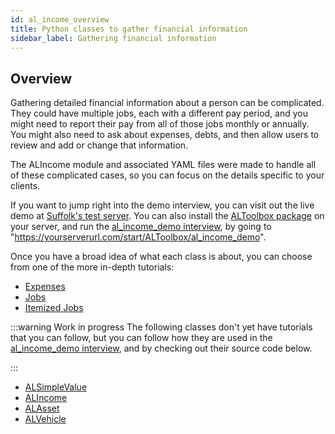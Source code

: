 ```yaml
---
id: al_income_overview
title: Python classes to gather financial information
sidebar_label: Gathering financial information
---
```


## Overview

Gathering detailed financial information about a person can be complicated. They could have
multiple jobs, each with a different pay period, and you might need to report their pay
from all of those jobs monthly or annually. You might also need to ask about expenses,
debts, and then allow users to review and add or change that information.

The ALIncome module and associated YAML files were made to handle all of these complicated
cases, so you can focus on the details specific to your clients.

If you want to jump right into the demo interview, you can visit out the live demo at [Suffolk's test server](https://apps-test.suffolklitlab.org/start/ALToolbox/al_income_demo).
You can also install the [ALToolbox package](https://github.com/SuffolkLITLab/docassemble-ALToolbox)
on your server, and run the [al_income_demo interview](https://github.com/SuffolkLITLab/docassemble-ALToolbox/blob/main/docassemble/ALToolbox/data/questions/al_income_demo.yml), by going to "https://yourserverurl.com/start/ALToolbox/al_income_demo".

Once you have a broad idea of what each class is about, you can choose from one of the more in-depth tutorials:

* [Expenses](al_income_expenses)
* [Jobs](al_income_jobs)
* [Itemized Jobs](al_income_itemizedjobs)

:::warning Work in progress
The following classes don't yet have tutorials that you can follow, but you can follow
how they are used in the [al_income_demo interview](https://github.com/SuffolkLITLab/docassemble-ALToolbox/blobl/main/docassemble/ALToolbox/data/questions/al_income_demo.yml), and by checking out their source code below.

:::

* [ALSimpleValue](https://github.com/SuffolkLITLab/docassemble-ALToolbox/blob/main/docassemble/ALToolbox/al_income.py#L712)
* [ALIncome](https://github.com/SuffolkLITLab/docassemble-ALToolbox/blob/main/docassemble/ALToolbox/al_income.py#L152)
* [ALAsset](https://github.com/SuffolkLITLab/docassemble-ALToolbox/blob/main/docassemble/ALToolbox/al_income.py#L558)
* [ALVehicle](https://github.com/SuffolkLITLab/docassemble-ALToolbox/blob/main/docassemble/ALToolbox/al_income.py#L672)
